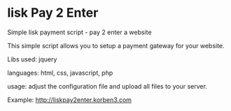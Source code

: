 # lisk Pay 2 Enter
Simple lisk payment script - pay 2 enter a website

This simple script allows you to setup a payment gateway for your website.

Libs used: jquery

languages: html, css, javascript, php

usage: adjust the configuration file and upload all files to your server.

Example: http://liskpay2enter.korben3.com
